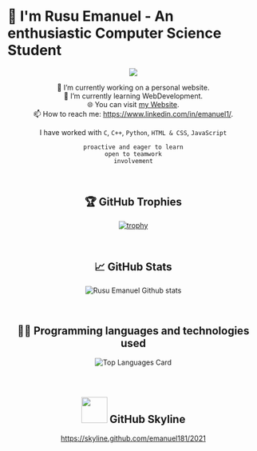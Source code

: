   
   # 👋 I'm Rusu Emanuel - An enthusiastic Computer Science Student

<div align="center">

![](https://komarev.com/ghpvc/?username=Emanuel181&color=blue)

🔭 I’m currently working on a personal website. <br>
🌱 I’m currently learning WebDevelopment. <br>
🌐 You can visit [my Website](https://emanuel161.github.io/WebSite/). <br>
📫 How to reach me: https://www.linkedin.com/in/emanuel1/.

I have worked with ```C```, ```C++```, ```Python```, ```HTML & CSS```, ```JavaScript```

```proactive and eager to learn```<br />
``` open to teamwork ```<br />
``` involvement ``` 

<br>
  
## 🏆  GitHub Trophies
[![trophy](https://github-profile-trophy.vercel.app/?username=Emanuel181&theme=onedark&column=3&margin-w=15&margin-h=15&title=Commits,Repositories,Followers)](https://github.com/ryo-ma/github-profile-trophy)
  
  <br>

## 📈  GitHub Stats

![Rusu Emanuel Github stats](https://github-readme-stats.vercel.app/api?username=Emanuel181&theme=nord&show_icons=true&count_private=true&hide=stars,prs,issues)

  <br>
  
## 👨‍💻  Programming languages and technologies used

![Top Languages Card](https://github-readme-stats.vercel.app/api/top-langs/?username=Emanuel181&theme=nord&layout=compact)

<br>

## <img height="52" width="52" src = "https://cdn4.iconfinder.com/data/icons/iconsimple-logotypes/512/github-512.png"> GitHub Skyline 

https://skyline.github.com/emanuel181/2021
  
</div>

